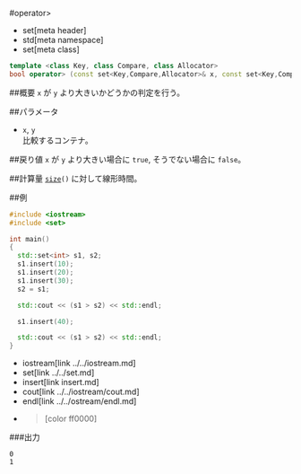 #operator>
* set[meta header]
* std[meta namespace]
* set[meta class]

```cpp
template <class Key, class Compare, class Allocator>
bool operator> (const set<Key,Compare,Allocator>& x, const set<Key,Compare,Allocator>& y);
```

##概要
`x` が `y` より大きいかどうかの判定を行う。


##パラメータ
- `x`, `y`<br/>
比較するコンテナ。


##戻り値
`x` が `y` より大きい場合に `true`, そうでない場合に `false`。


##計算量
[`size`](./size.md)`()` に対して線形時間。


##例
```cpp
#include <iostream>
#include <set>

int main()
{
  std::set<int> s1, s2;
  s1.insert(10);
  s1.insert(20);
  s1.insert(30);
  s2 = s1;

  std::cout << (s1 > s2) << std::endl;

  s1.insert(40);

  std::cout << (s1 > s2) << std::endl;
}
```
* iostream[link ../../iostream.md]
* set[link ../../set.md]
* insert[link insert.md]
* cout[link ../../iostream/cout.md]
* endl[link ../../ostream/endl.md]
* >[color ff0000]

###出力
```
0
1
```
